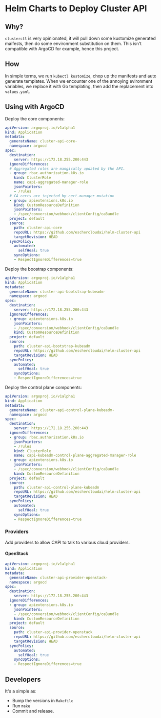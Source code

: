 # Helm Charts to Deploy Cluster API

## Why?

`clusterctl` is very opinionated, it will pull down some kustomize generated maifests, then do some environment substitution on them.
This isn't compatible with ArgoCD for example, hence this project.

## How

In simple terms, we run `kubectl kustomize`, chop up the manifests and auto generate templates.
When we encounter one of the annoying evironment variables, we replace it with Go templating, then add the replacement into `values.yaml`.

## Using with ArgoCD

Deploy the core components:

```yaml
apiVersion: argoproj.io/v1alpha1
kind: Application
metadata:
  generateName: cluster-api-core-
  namespace: argocd
spec:
  destination:
    server: https://172.18.255.200:443
  ignoreDifferences:
  # Aggregated roles are mangically updated by the API.
  - group: rbac.authorization.k8s.io
    kind: ClusterRole
    name: capi-aggregated-manager-role
    jsonPointers:
    - /rules
  # CA certs are injected by cert-manager mutation
  - group: apiextensions.k8s.io
    kind: CustomResourceDefinition
    jsonPointers:
    - /spec/conversion/webhook/clientConfig/caBundle
  project: default
  source:
    path: cluster-api-core
    repoURL: https://github.com/eschercloudai/helm-cluster-api
    targetRevision: HEAD
  syncPolicy:
    automated:
      selfHeal: true
    syncOptions:
    - RespectIgnoreDifferences=true
```

Deploy the boostrap components:

```yaml
apiVersion: argoproj.io/v1alpha1
kind: Application
metadata:
  generateName: cluster-api-bootstrap-kubeadm-
  namespace: argocd
spec:
  destination:
    server: https://172.18.255.200:443
  ignoreDifferences:
  - group: apiextensions.k8s.io
    jsonPointers:
    - /spec/conversion/webhook/clientConfig/caBundle
    kind: CustomResourceDefinition
  project: default
  source:
    path: cluster-api-bootstrap-kubeadm
    repoURL: https://github.com/eschercloudai/helm-cluster-api
    targetRevision: HEAD
  syncPolicy:
    automated:
      selfHeal: true
    syncOptions:
    - RespectIgnoreDifferences=true
```

Deploy the control plane components:

```yaml
apiVersion: argoproj.io/v1alpha1
kind: Application
metadata:
  generateName: cluster-api-control-plane-kubeadm-
  namespace: argocd
spec:
  destination:
    server: https://172.18.255.200:443
  ignoreDifferences:
  - group: rbac.authorization.k8s.io
    jsonPointers:
    - /rules
    kind: ClusterRole
    name: capi-kubeadm-control-plane-aggregated-manager-role
  - group: apiextensions.k8s.io
    jsonPointers:
    - /spec/conversion/webhook/clientConfig/caBundle
    kind: CustomResourceDefinition
  project: default
  source:
    path: cluster-api-control-plane-kubeadm
    repoURL: https://github.com/eschercloudai/helm-cluster-api
    targetRevision: HEAD
  syncPolicy:
    automated:
      selfHeal: true
    syncOptions:
    - RespectIgnoreDifferences=true
```

### Providers

Add providers to allow CAPI to talk to various cloud providers.

#### OpenStack

```yaml
apiVersion: argoproj.io/v1alpha1
kind: Application
metadata:
  generateName: cluster-api-provider-openstack-
  namespace: argocd
spec:
  destination:
    server: https://172.18.255.200:443
  ignoreDifferences:
  - group: apiextensions.k8s.io
    jsonPointers:
    - /spec/conversion/webhook/clientConfig/caBundle
    kind: CustomResourceDefinition
  project: default
  source:
    path: cluster-api-provider-openstack
    repoURL: https://github.com/eschercloudai/helm-cluster-api
    targetRevision: HEAD
  syncPolicy:
    automated:
      selfHeal: true
    syncOptions:
    - RespectIgnoreDifferences=true
```

## Developers

It's a simple as:

* Bump the versions in `Makefile`
* Run `make`
* Commit and release.
